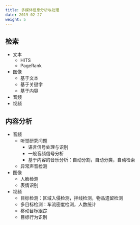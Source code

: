 ```yaml
---
title: 多媒体信息分析与处理
date: 2019-02-27
weight: 5
---
```


## 检索

- 文本
  - HITS
  - PageRank
- 图像
  - 基于文本
  - 基于关键字
  - 基于内容
- 音频
- 视频

## 内容分析

- 音频
  - 听觉研究问题
    - 语言信号处理与识别
    - 一般音频信号分析
    - 基于内容的音乐分析：自动分割，自动分类，自动检索
  - 异常声音检测
- 图像
  - 人脸检测
  - 表情识别
- 视频
  - 目标检测：区域入侵检测，拌线检测，物品遗留检测
  - 多目标检测：车流密度检测，人数统计
  - 移动目标跟踪
  - 目标行为识别